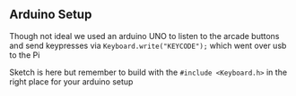 ## Arduino Setup

Though not ideal we used an arduino UNO to listen to the arcade buttons and send keypresses via `Keyboard.write("KEYCODE");` which went over usb to the Pi 

Sketch is here but remember to build with the `#include <Keyboard.h>` in the right place for your arduino setup
